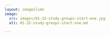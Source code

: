 ```yaml
---
layout: imageslide
image:
  src: images/01-32-study-groups-start-one.jpg
  alt: 01-32-study-groups-start-one.md

---
```

